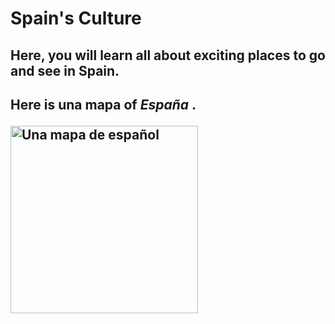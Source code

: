 <html>
<head>
<h1>Spain's Culture</h1>
 </head>
 
<h2> Here, you will learn all about exciting places to go and see in Spain. <h2>
 
 
<body> 
<centre>
 <p> Here is <b> una mapa </b> of <i> España </i>. <p>
  <a> 
   <img src="http://www.lonelyplanet.com/maps/europe/spain/map_of_spain.jpg" alt="Una mapa de español" height="300" width="300">
   </centre>
 
 </body>
 
 
 </html>
